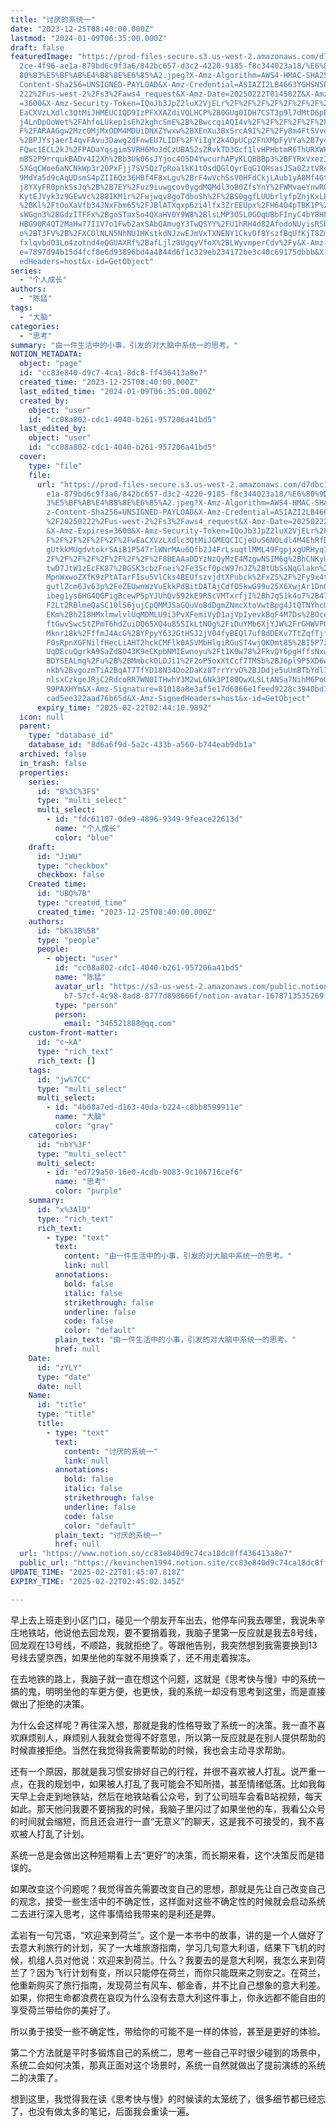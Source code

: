 ```yaml
---
title: "讨厌的系统一"
date: "2023-12-25T08:40:00.000Z"
lastmod: "2024-01-09T06:35:00.000Z"
draft: false
featuredImage: "https://prod-files-secure.s3.us-west-2.amazonaws.com/d7dbc101-8\
  2ce-4f96-ae1a-879bd6c9f3a6/842bc657-d3c2-4220-9185-f8c344023a18/%E6%80%9D%E8%\
  80%83%E5%BF%AB%E4%B8%8E%E6%85%A2.jpeg?X-Amz-Algorithm=AWS4-HMAC-SHA256&X-Amz-\
  Content-Sha256=UNSIGNED-PAYLOAD&X-Amz-Credential=ASIAZI2LB4663YGHSN5P%2F20250\
  222%2Fus-west-2%2Fs3%2Faws4_request&X-Amz-Date=20250222T014502Z&X-Amz-Expires\
  =3600&X-Amz-Security-Token=IQoJb3JpZ2luX2VjELr%2F%2F%2F%2F%2F%2F%2F%2F%2F%2Fw\
  EaCXVzLXdlc3QtMiJHMEUCIQD9IzPFXXAZdiVQLHCP%2B0GUg0IDH7CST3p9l7dMtD6pBwIgUFKOs\
  j4LnDpOoWet%2FAhfoLUkep1sEh2kghcSmE%2B%2BwccqiAQI4v%2F%2F%2F%2F%2F%2F%2F%2F%2\
  F%2FARAAGgw2Mzc0MjMxODM4MDUiDNXZYwxw%2BXEnXu3BxSrcA9I%2F%2Fy8m4FtSVvqZeHBTroS\
  %2BPJYsjaerI4qvFAvu3Dawg2dFnwEU7LIDF%2FYiIgY2k4OpUCp2FnXMpFyVYa%2B7y4E3znFR%2\
  FQwc1ECL2kJ%2FPADaYqsgimSVRH6MoJdCzUBA52sZRvkTD3Gcf1lvHPHbtmR6ThURXWPZg3KeVw6\
  mB52P9rrqukBADv4I2Xh%2Bb3Uk06sJYjoc4O5D4YwcurhAPyKLQBBBp3%2BFYRxVxezICmbdix1t\
  SXGqCWoe6aNCNkWp3r20PxFjj7SV5Qz7pRoa1kK1tOsdQGlQyrEqG1QHsasJSa0ZztVRcqEsbdM2e\
  9MdYa5d9cAqUDsmS4pZII6Qz36HBf4F8xLgu%2BrF4wVchSsV0HFdCkjLAub1yA8Mf4GtdD9lTgsN\
  j8YXyFR0pnkSsJq%2B%2B7EY%2Fuz9iuwgcov0ygdMQMdl3oB0ZfsYnY%2FWMvaeYnwROH94vWvkb\
  KytEJVyk3z9GEwVc%2B8IKM1r%2Fwjwqv8goTdboSh%2F%2BS0ggfLUUbrlyfpZnjKxLBvq40Hk6R\
  %2BKl%2FtOoXaVfb34JNxFbm65%2FJBlATXqxp6zi4lfx3ZrEEUpx%2FH64O4pTBK1P%2BE3HNdIl\
  sWGgn3%2BGdzITFFx%2BgoSTaxSo4QXaHV0Y9W8%2BlsLMP3O5L0GOqUBbFInyC4bY8HFBNK%2FoZ\
  HBG90R4QT2MaHw77I1V7o1Fwb2axSAbQAmugY3TwQSYY%2FU1hRH4d82AfodoNUyisRSbHpewVrJW\
  o%2BT3FV%2B%2FXCOlNLN5NhNU1HKstkdNJzwEJmVxTXNENY1CkvOf8YszfBqUfKjT8ZmvoEcgddc\
  fxlqvbdO3Lo4zotnd4eQGUAXRf%2BafLjlz8UgqyVfoX%2BLWyvmperCdv%2Fy&X-Amz-Signatur\
  e=7897d94b15d4fcf8e6d93896bd4a4844d6f1c329eb234172be3c40c69175dbbb&X-Amz-Sign\
  edHeaders=host&x-id=GetObject"
series:
  - "个人成长"
authors:
  - "陈猛"
tags:
  - "大脑"
categories:
  - "思考"
summary: "由一件生活中的小事，引发的对大脑中系统一的思考。"
NOTION_METADATA:
  object: "page"
  id: "cc83e840-d9c7-4ca1-8dc8-ff436413a8e7"
  created_time: "2023-12-25T08:40:00.000Z"
  last_edited_time: "2024-01-09T06:35:00.000Z"
  created_by:
    object: "user"
    id: "cc08a802-cdc1-4040-b261-957206a41bd5"
  last_edited_by:
    object: "user"
    id: "cc08a802-cdc1-4040-b261-957206a41bd5"
  cover:
    type: "file"
    file:
      url: "https://prod-files-secure.s3.us-west-2.amazonaws.com/d7dbc101-82ce-4f96-a\
        e1a-879bd6c9f3a6/842bc657-d3c2-4220-9185-f8c344023a18/%E6%80%9D%E8%80%8\
        3%E5%BF%AB%E4%B8%8E%E6%85%A2.jpeg?X-Amz-Algorithm=AWS4-HMAC-SHA256&X-Am\
        z-Content-Sha256=UNSIGNED-PAYLOAD&X-Amz-Credential=ASIAZI2LB466W3Q2QRPZ\
        %2F20250222%2Fus-west-2%2Fs3%2Faws4_request&X-Amz-Date=20250222T014411Z\
        &X-Amz-Expires=3600&X-Amz-Security-Token=IQoJb3JpZ2luX2VjELr%2F%2F%2F%2\
        F%2F%2F%2F%2F%2F%2FwEaCXVzLXdlc3QtMiJGMEQCICjeUuS6NOLdl4M4EhRfD8JdeGfkQ\
        gUtkkMUgdvtokrSAiB1P547rlWNrMAu6Qfb2J4FrLsuqtlMML49FgpjxgURHyqIBAji%2F%\
        2F%2F%2F%2F%2F%2F%2F%2F%2F8BEAAaDDYzNzQyMzE4MzgwNSIM6g%2BhCNKyUJ9Dn4dWK\
        twD7JtW1zEcFK87%2BGSK3cbzFnei%2Fe3Scf0pcW97nJZ%2BtUbSsNqGlakn%2FYee%2Fn\
        MpnWxwoZXfK9zPtATarFIsu5VlCks4BEUfszvjdtXPubck%2FxZS%2F%2Fy9x4tMAhBg%2F\
        gutlZcm6Jv63p%2FeZEUwnWzVuEkkPdBitDATAjCdfO5kwG99u25X6XwjAr1DnQCxEtsCJh\
        ibeg1ys6HG4QGPigBcewP5pYJUhQv592kE9RScVMTxrfjI%2BhJq51k4o7%2B47i%2BdqUA\
        F2Lt2RBlmeQaSC10lS6jujCpQMMJSaGQuVoBdDgmZNmcXtoVwtBpg4JtQTNYhcUXFcjfXP7\
        EKm%2Bh2I8HMxlmwlvlUqMDMLU9i3PvXFemiVyD1ajVpIyevkBqF4M7Ds%2BOceuHO4CNcN\
        ftGwvSwcStZPmT6hdZuiDQ65XQ4u85SIkLtNOg%2FiDuYMb6XjYJW%2FrGHWVPQq01n5HdQ\
        Mknr18k%2FffmJ4AcG%2BYPpyY632GtHSJ2jV04fyBEQl7uf8dDEKv7TtZqfTjfes1Hco%2\
        F0sRpnXGFNilfHecLiAHT2hckCMFlk0A5VMbHlqiRGuST4wjOKDmt85%2BI5P7zQsQ7SsUZ\
        UqDEcuQgrkA9SaZd8O43K9eCKpbNMIEwnoyu%2Ft1K0w78%2FkvQY6pgHffsNxwS08FdEvY\
        BDYSEALmg%2Fu%2B%2BMmbckOLDJi1%2F2oP5oxXtCcf7TMSb%2BJ6pl9P5XD6wbaSGqVFd\
        nkb%2BvgozmTiA2BqAT7TfYD18N34Do2DaKz8TrrYrvO%2BJDdje5uUmBTbYdl7fab5FXrv\
        nlsxCzkgeJRjC2RdcoRR7WN0ITHwhY3M2wL6Nk3PI80QwXLSLtANSa7NihM6PoOdnJqNvS3\
        99PAXHYm&X-Amz-Signature=81018a8e3af5e17d6866e1feed9228c3940bd1666cbbbb\
        cad5ee322aad76b65d&X-Amz-SignedHeaders=host&x-id=GetObject"
      expiry_time: "2025-02-22T02:44:10.989Z"
  icon: null
  parent:
    type: "database_id"
    database_id: "8d6a6f9d-5a2c-433b-a560-b744eab9db1a"
  archived: false
  in_trash: false
  properties:
    series:
      id: "B%3C%3FS"
      type: "multi_select"
      multi_select:
        - id: "fdc61107-0de9-4896-9349-9feace22613d"
          name: "个人成长"
          color: "blue"
    draft:
      id: "JiWU"
      type: "checkbox"
      checkbox: false
    Created time:
      id: "UBQ%7B"
      type: "created_time"
      created_time: "2023-12-25T08:40:00.000Z"
    authors:
      id: "bK%3B%5B"
      type: "people"
      people:
        - object: "user"
          id: "cc08a802-cdc1-4040-b261-957206a41bd5"
          name: "陈猛"
          avatar_url: "https://s3-us-west-2.amazonaws.com/public.notion-static.com/775523\
            b7-57cf-4c98-8ad8-8777d898666f/notion-avatar-1678713535269.png"
          type: "person"
          person:
            email: "346521888@qq.com"
    custom-front-matter:
      id: "c~kA"
      type: "rich_text"
      rich_text: []
    tags:
      id: "jw%7CC"
      type: "multi_select"
      multi_select:
        - id: "4b08a7ed-d163-40da-b224-c8bb8599911e"
          name: "大脑"
          color: "gray"
    categories:
      id: "nbY%3F"
      type: "multi_select"
      multi_select:
        - id: "ed729a50-16e0-4cdb-9083-9c106716cef6"
          name: "思考"
          color: "purple"
    summary:
      id: "x%3AlD"
      type: "rich_text"
      rich_text:
        - type: "text"
          text:
            content: "由一件生活中的小事，引发的对大脑中系统一的思考。"
            link: null
          annotations:
            bold: false
            italic: false
            strikethrough: false
            underline: false
            code: false
            color: "default"
          plain_text: "由一件生活中的小事，引发的对大脑中系统一的思考。"
          href: null
    Date:
      id: "zYLY"
      type: "date"
      date: null
    Name:
      id: "title"
      type: "title"
      title:
        - type: "text"
          text:
            content: "讨厌的系统一"
            link: null
          annotations:
            bold: false
            italic: false
            strikethrough: false
            underline: false
            code: false
            color: "default"
          plain_text: "讨厌的系统一"
          href: null
  url: "https://www.notion.so/cc83e840d9c74ca18dc8ff436413a8e7"
  public_url: "https://kevinchen1994.notion.site/cc83e840d9c74ca18dc8ff436413a8e7"
UPDATE_TIME: "2025-02-22T01:45:07.818Z"
EXPIRY_TIME: "2025-02-22T02:45:02.345Z"

---
```

<link rel="stylesheet" href="https://cdn.jsdelivr.net/npm/katex@0.16.2/dist/katex.min.css" integrity="sha384-bYdxxUwYipFNohQlHt0bjN/LCpueqWz13HufFEV1SUatKs1cm4L6fFgCi1jT643X" crossorigin="anonymous">


早上去上班走到小区门口，碰见一个朋友开车出去，他停车问我去哪里，我说朱辛庄地铁站，他说他去回龙观，要不要捎着我，我脑子里第一反应就是我去8号线，回龙观在13号线，不顺路，我就拒绝了。等跟他告别，我突然想到我需要换到13号线去望京西，如果坐他的车就不用换乘了，还不用走着挨冻。


在去地铁的路上，我脑子就一直在想这个问题，这就是《思考快与慢》中的系统一搞的鬼，明明坐他的车更方便，也更快，我的系统一却没有思考到这里，而是直接做出了拒绝的决策。


为什么会这样呢？再往深入想，那就是我的性格导致了系统一的决策。我一直不喜欢麻烦别人，麻烦别人我就会觉得不好意思，所以第一反应就是在别人提供帮助的时候直接拒绝。当然在我觉得我需要帮助的时候，我也会主动寻求帮助。


还有一个原因，那就是我习惯安排好自己的行程，并很不喜欢被人打乱。说严重一点，在我的规划中，如果被人打乱了我可能会不知所措，甚至情绪低落。比如我每天早上会走到地铁站，然后在地铁站看公众号，到了公司班车会看B站视频，每天如此。那天他问我要不要捎我的时候，我脑子里闪过了如果坐他的车，我看公众号的时间就会缩短，而且还会进行一直“无意义”的聊天，这是我不可接受的，我不喜欢被人打乱了计划。


系统一总是会做出这种短期看上去“更好”的决策，而长期来看，这个决策反而是错误的。


如果改变这个问题呢？我觉得首先需要改变自己的思想，那就是先让自己改变自己的观念，接受一些生活中的不确定性，这样面对这些不确定性的时候就会启动系统二去进行深入思考，这件事情给我带来的是利还是弊。


孟岩有一句咒语，“欢迎来到荷兰”。这个是一本书中的故事，讲的是一个人做好了去意大利旅行的计划，买了一大堆旅游指南，学习几句意大利语，结果下飞机的时候，机组人员对他说：欢迎来到荷兰。什么？我要去的是意大利啊，我怎么来到荷兰了？因为飞行计划有变，所以只能停在荷兰，而你只能既来之则安之。在荷兰，他重新购买了旅行指南，发现荷兰有风车、郁金香，并不比自己想象的意大利差。如果，你把生命都浪费在哀叹为什么没有去意大利这件事上，你永远都不能自由的享受荷兰带给你的美好了。


所以勇于接受一些不确定性，带给你的可能不是一样的体验，甚至是更好的体验。


第二个方法就是平时多锻炼自己的系统二，思考一些自己平时很少碰到的场景中，系统二会如何决策，那真正面对这个场景时，系统一自然就做出了提前演练的系统二的决策了。


想到这里，我觉得我在读《思考快与慢》的时候读的太笼统了，很多细节都已经忘了，也没有做太多的笔记，后面我会重读一遍。

